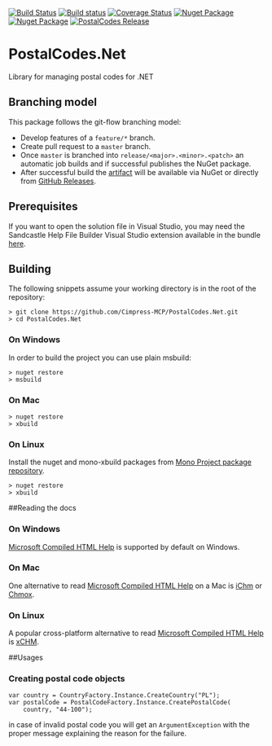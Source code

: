 [![Build Status](https://img.shields.io/travis/Cimpress-MCP/PostalCodes.Net/master.svg)](https://travis-ci.org/Cimpress-MCP/PostalCodes.Net)
[![Build status](https://img.shields.io/appveyor/ci/rnowosielski/postalcodes-net-u1ews/master.svg)](https://ci.appveyor.com/project/rnowosielski/postalcodes-net-u1ews)
[![Coverage Status](https://coveralls.io/repos/Cimpress-MCP/PostalCodes.Net/badge.svg?branch=master)](https://coveralls.io/r/Cimpress-MCP/PostalCodes.Net?branch=master)
[![Nuget Package](https://img.shields.io/nuget/dt/PostalCodes.svg)](http://www.nuget.org/packages/PostalCodes/)
[![Nuget Package](https://img.shields.io/nuget/v/PostalCodes.svg)](http://www.nuget.org/packages/PostalCodes/)
[![PostalCodes Release](https://img.shields.io/github/release/Cimpress-MCP/PostalCodes.Net.svg)](https://github.com/Cimpress-MCP/PostalCodes.Net/releases)


# PostalCodes.Net
Library for managing postal codes for .NET

## Branching model

This package follows the git-flow branching model:
* Develop features of a ```feature/*``` branch.
* Create pull request to a ```master``` branch.
* Once ```master``` is branched into ```release/<major>.<minor>.<patch>``` an automatic job builds and if successful publishes the NuGet package.
* After successful build the [artifact](https://www.nuget.org/packages/PostalCodes/) will be available via NuGet or directly from [GitHub Releases](https://github.com/Cimpress-MCP/PostalCodes.Net/releases).

## Prerequisites ##

If you want to open the solution file in Visual Studio, you may need the Sandcastle Help File Builder Visual Studio extension available in the bundle [here](https://github.com/EWSoftware/SHFB/releases).

## Building ##

The following snippets assume your working directory is in the root of the repository:

```
> git clone https://github.com/Cimpress-MCP/PostalCodes.Net.git
> cd PostalCodes.Net
```

### On Windows

In order to build the project you can use plain msbuild:

```
> nuget restore
> msbuild
```

### On Mac

```
> nuget restore
> xbuild
```

### On Linux
Install the nuget and mono-xbuild packages from [Mono Project package repository](http://www.mono-project.com/docs/getting-started/install/linux/). 
```
> nuget restore
> xbuild
```

##Reading the docs

### On Windows

[Microsoft Compiled HTML Help](http://en.wikipedia.org/wiki/Microsoft_Compiled_HTML_Help) is supported by default on Windows.

### On Mac

One alternative to read [Microsoft Compiled HTML Help](http://en.wikipedia.org/wiki/Microsoft_Compiled_HTML_Help) on a Mac is [iChm](https://code.google.com/p/ichm/) or [Chmox](http://chmox.sourceforge.net).

### On Linux

A popular cross-platform alternative to read [Microsoft Compiled HTML Help](http://en.wikipedia.org/wiki/Microsoft_Compiled_HTML_Help) is [xCHM](http://xchm.sourceforge.net/).

##Usages

### Creating postal code objects

```
var country = CountryFactory.Instance.CreateCountry("PL");
var postalCode = PostalCodeFactory.Instance.CreatePostalCode(
	country, "44-100");
```

in case of invalid postal code you will get an ```ArgumentException``` with the proper message explaining the reason for the failure.

